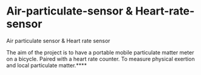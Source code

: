 # Air-particulate-sensor & Heart-rate-sensor
Air particulate sensor &amp; Heart rate sensor

The aim of the project is to have a portable mobile particulate matter meter on a bicycle. Paired with a heart rate counter. To measure physical exertion and local particulate matter.****
